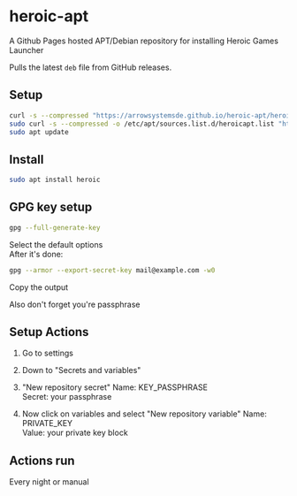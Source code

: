 # heroic-apt
A Github Pages hosted APT/Debian repository for installing Heroic Games Launcher  

Pulls the latest `deb` file from GitHub releases.


## Setup
```bash
curl -s --compressed "https://arrowsystemsde.github.io/heroic-apt/heroicapt.gpg" | gpg --dearmor | sudo tee /etc/apt/trusted.gpg.d/heroicapt.gpg > /dev/null
sudo curl -s --compressed -o /etc/apt/sources.list.d/heroicapt.list "https://arrowsystemsde.github.io/heroic-apt/heroicapt.list"
sudo apt update
```

## Install
```bash
sudo apt install heroic
```

## GPG key setup
```bash
gpg --full-generate-key
```

Select the default options  
After it's done:  

```bash
gpg --armor --export-secret-key mail@example.com -w0
```
Copy the output

Also don't forget you're passphrase  

## Setup Actions

1. Go to settings
2. Down to "Secrets and variables"
3. "New repository secret"
Name: KEY_PASSPHRASE  
Secret: your passphrase  

4. Now click on variables and select "New repository variable"
Name: PRIVATE_KEY  
Value: your private key block 

## Actions run
Every night or manual  
